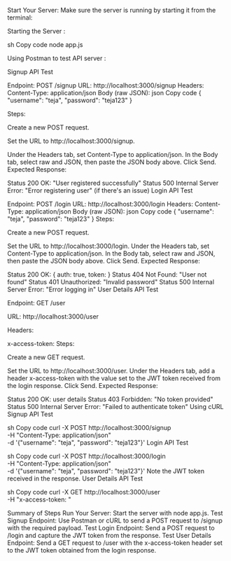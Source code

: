 Start Your Server: Make sure the server is running by starting it from the terminal:

Starting the Server :

sh
Copy code
node app.js


Using Postman to test API server :

Signup API Test

Endpoint: POST /signup
URL: http://localhost:3000/signup
Headers:
Content-Type: application/json
Body (raw JSON):
json
Copy code
{
    "username": "teja",
    "password": "teja123"
}

Steps:

Create a new POST request.

Set the URL to http://localhost:3000/signup.

Under the Headers tab, set Content-Type to application/json.
In the Body tab, select raw and JSON, then paste the JSON body above.
Click Send.
Expected Response:

Status 200 OK: "User registered successfully"
Status 500 Internal Server Error: "Error registering user" (if there's an issue)
Login API Test

Endpoint: POST /login
URL: http://localhost:3000/login
Headers:
Content-Type: application/json
Body (raw JSON):
json
Copy code
{
    "username": "teja",
    "password": "teja123"
}
Steps:

Create a new POST request.

Set the URL to http://localhost:3000/login.
Under the Headers tab, set Content-Type to application/json.
In the Body tab, select raw and JSON, then paste the JSON body above.
Click Send.
Expected Response:

Status 200 OK: { auth: true, token: <JWT token> }
Status 404 Not Found: "User not found"
Status 401 Unauthorized: "Invalid password"
Status 500 Internal Server Error: "Error logging in"
User Details API Test

Endpoint: GET /user

URL: http://localhost:3000/user

Headers:

x-access-token: <JWT token from login response>
Steps:

Create a new GET request.

Set the URL to http://localhost:3000/user.
Under the Headers tab, add a header x-access-token with the value set to the JWT token received from the login response.
Click Send.
Expected Response:

Status 200 OK: user details
Status 403 Forbidden: "No token provided"
Status 500 Internal Server Error: "Failed to authenticate token"
Using cURL
Signup API Test

sh
Copy code
curl -X POST http://localhost:3000/signup \
-H "Content-Type: application/json" \
-d '{"username": "teja", "password": "teja123"}'
Login API Test

sh
Copy code
curl -X POST http://localhost:3000/login \
-H "Content-Type: application/json" \
-d '{"username": "teja", "password": "teja123"}'
Note the JWT token received in the response.
User Details API Test

sh
Copy code
curl -X GET http://localhost:3000/user \
-H "x-access-token: <JWT token from login response>"

Summary of Steps
Run Your Server: Start the server with node app.js.
Test Signup Endpoint: Use Postman or cURL to send a POST request to /signup with the required payload.
Test Login Endpoint: Send a POST request to /login and capture the JWT token from the response.
Test User Details Endpoint: Send a GET request to /user with the x-access-token header set to the JWT token obtained from the login response.

